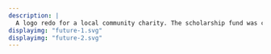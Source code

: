```yaml
---
description: |
  A logo redo for a local community charity. The scholarship fund was created for residents of the Debra Dynes community housing. Growth, demonstrated in the sprout,(they have community gardens) through education helps people rise above their current situation
displayimg: "future-1.svg"
displayimg: "future-2.svg"
---
```

